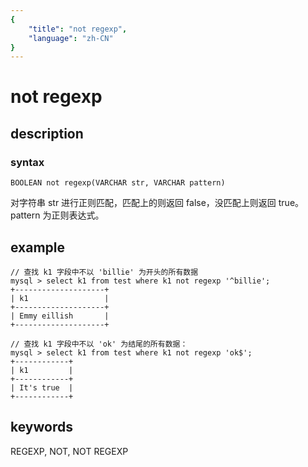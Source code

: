 ```yaml
---
{
    "title": "not regexp",
    "language": "zh-CN"
}
---
```


<!-- 
Licensed to the Apache Software Foundation (ASF) under one
or more contributor license agreements.  See the NOTICE file
distributed with this work for additional information
regarding copyright ownership.  The ASF licenses this file
to you under the Apache License, Version 2.0 (the
"License"); you may not use this file except in compliance
with the License.  You may obtain a copy of the License at

  http://www.apache.org/licenses/LICENSE-2.0

Unless required by applicable law or agreed to in writing,
software distributed under the License is distributed on an
"AS IS" BASIS, WITHOUT WARRANTIES OR CONDITIONS OF ANY
KIND, either express or implied.  See the License for the
specific language governing permissions and limitations
under the License.
-->

# not regexp
## description
### syntax

`BOOLEAN not regexp(VARCHAR str, VARCHAR pattern)`

对字符串 str 进行正则匹配，匹配上的则返回 false，没匹配上则返回 true。pattern 为正则表达式。

## example

```
// 查找 k1 字段中不以 'billie' 为开头的所有数据
mysql > select k1 from test where k1 not regexp '^billie';
+--------------------+
| k1                 |
+--------------------+
| Emmy eillish       |
+--------------------+

// 查找 k1 字段中不以 'ok' 为结尾的所有数据：
mysql > select k1 from test where k1 not regexp 'ok$';
+------------+
| k1         |
+------------+
| It's true  |
+------------+
```

## keywords
REGEXP, NOT, NOT REGEXP
